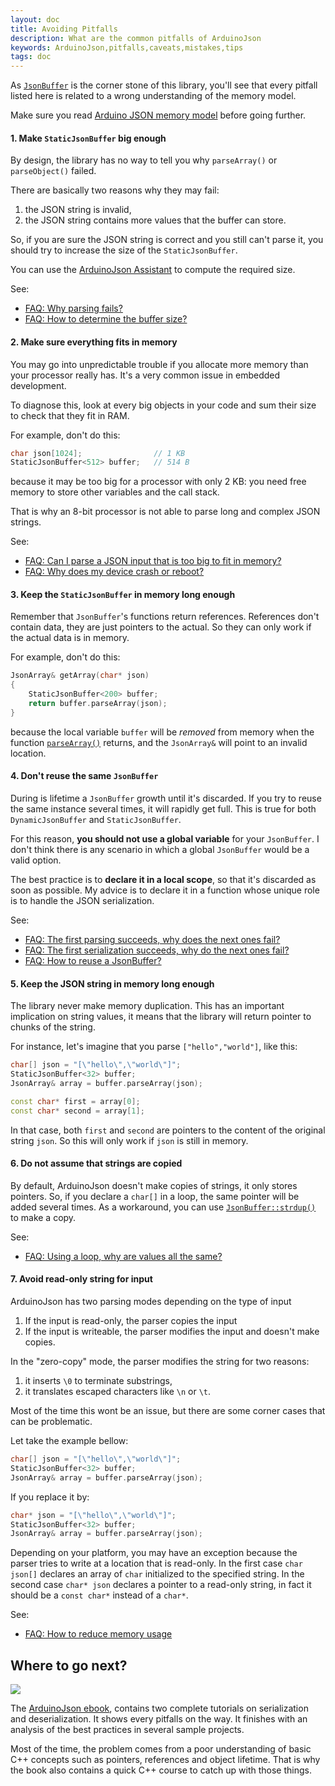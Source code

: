 ```yaml
---
layout: doc
title: Avoiding Pitfalls
description: What are the common pitfalls of ArduinoJson
keywords: ArduinoJson,pitfalls,caveats,mistakes,tips
tags: doc
---
```


As [`JsonBuffer`]({{site.baseurl}}/api/jsonbuffer/description/) is the corner stone of this library, you'll see that every pitfall listed here is related to a wrong understanding of the memory model.

Make sure you read [Arduino JSON memory model]({{site.baseurl}}/doc/memory/) before going further.

#### 1. Make `StaticJsonBuffer` big enough

By design, the library has no way to tell you why `parseArray()` or `parseObject()` failed.

There are basically two reasons why they may fail:

1. the JSON string is invalid,
2. the JSON string contains more values that the buffer can store.

So, if you are sure the JSON string is correct and you still can't parse it, you should try to increase the size of the `StaticJsonBuffer`.

You can use the [ArduinoJson Assistant]({{site.baseurl}}/assistant/) to compute the required size.

See:

* [FAQ: Why parsing fails?]({{site.baseurl}}/faq/why-parsing-fails/)
* [FAQ: How to determine the buffer size?]({{site.baseurl}}/faq/how-to-determine-the-buffer-size/)


#### 2. Make sure everything fits in memory

You may go into unpredictable trouble if you allocate more memory than your processor really has.
It's a very common issue in embedded development.

To diagnose this, look at every big objects in your code and sum their size to check that they fit in RAM.

For example, don't do this:

```c++
char json[1024];                // 1 KB
StaticJsonBuffer<512> buffer;   // 514 B
```

because it may be too big for a processor with only 2 KB: you need free memory to store other variables and the call stack.

That is why an 8-bit processor is not able to parse long and complex JSON strings.

See:

* [FAQ: Can I parse a JSON input that is too big to fit in memory?]({{site.baseurl}}/faq/can-i-parse-a-json-input-that-is-too-big-to-fit-in-memory/)
* [FAQ: Why does my device crash or reboot?]({{site.baseurl}}/faq/why-does-my-device-crash-or-reboot/)


#### 3. Keep the `StaticJsonBuffer` in memory long enough

Remember that `JsonBuffer`'s functions return references.
References don't contain data, they are just pointers to the actual.
So they can only work if the actual data is in memory.

For example, don't do this:

```c++
JsonArray& getArray(char* json)
{
    StaticJsonBuffer<200> buffer;
    return buffer.parseArray(json);
}
```

because the local variable `buffer` will be *removed* from memory when the function [`parseArray()`]({{site.baseurl}}/api/jsonbuffer/parsearray/) returns, and the `JsonArray&` will point to an invalid location.

#### 4. Don't reuse the same `JsonBuffer`

During is lifetime a `JsonBuffer` growth until it's discarded. If you try to reuse the same instance several times, it will rapidly get full. This is true for both `DynamicJsonBuffer` and `StaticJsonBuffer`.

For this reason, **you should not use a global variable** for your `JsonBuffer`. I don't think there is any scenario in which a global `JsonBuffer` would be a valid option.

The best practice is to **declare it in a local scope**, so that it's discarded as soon as possible. My advice is to declare it in a function whose unique role is to handle the JSON serialization.

See:

* [FAQ: The first parsing succeeds, why does the next ones fail?]({{site.baseurl}}/faq/the-first-parsing-succeeds-why-do-the-next-ones-fail)
* [FAQ: The first serialization succeeds, why do the next ones fail?]({{site.baseurl}}/faq/the-first-serialization-succeeds-why-do-the-next-ones-fail/)
* [FAQ: How to reuse a JsonBuffer?]({{site.baseurl}}/faq/how-to-reuse-a-jsonbuffer/)

#### 5. Keep the JSON string in memory long enough

The library never make memory duplication.
This has an important implication on string values, it means that the library will return pointer to chunks of the string.

For instance, let's imagine that you parse `["hello","world"]`, like this:

```c++
char[] json = "[\"hello\",\"world\"]";
StaticJsonBuffer<32> buffer;
JsonArray& array = buffer.parseArray(json);

const char* first = array[0];
const char* second = array[1];
```

In that case, both `first` and `second` are pointers to the content of the original string `json`.
So this will only work if `json` is still in memory.

#### 6. Do not assume that strings are copied

By default, ArduinoJson doesn't make copies of strings, it only stores pointers.
So, if you declare a `char[]` in a loop, the same pointer will be added several times.
As a workaround, you can use [`JsonBuffer::strdup()`]({{site.baseurl}}/api/jsonbuffer/strdup/) to make a copy.

See:

* [FAQ: Using a loop, why are values all the same?]({{site.baseurl}}/faq/using-a-loop-why-are-values-all-the-same/)

#### 7. Avoid read-only string for input

ArduinoJson has two parsing modes depending on the type of input

1. If the input is read-only, the parser copies the input
2. If the input is writeable, the parser modifies the input and doesn't make copies.

In the "zero-copy" mode, the parser modifies the string for two reasons:

1. it inserts `\0` to terminate substrings,
2. it translates escaped characters like `\n` or `\t`.

Most of the time this wont be an issue, but there are some corner cases that can be problematic.

Let take the example bellow:

```c++
char[] json = "[\"hello\",\"world\"]";
StaticJsonBuffer<32> buffer;
JsonArray& array = buffer.parseArray(json);
```

If you replace it by:

```c++
char* json = "[\"hello\",\"world\"]";
StaticJsonBuffer<32> buffer;
JsonArray& array = buffer.parseArray(json);
```

Depending on your platform, you may have an exception because the parser tries to write at a location that is read-only.
In the first case `char json[]` declares an array of `char` initialized to the specified string.
In the second case `char* json` declares a pointer to a read-only string, in fact it should be a `const char*` instead of a `char*`.

See:

* [FAQ: How to reduce memory usage]({{site.baseurl}}/faq/how-to-reduce-memory-usage/)


## Where to go next?

<a href="https://leanpub.com/arduinojson/"><img src="{{site.baseurl}}/images/cover200.png" class="float-right"></a>

The [ArduinoJson ebook](https://leanpub.com/arduinojson/), contains two complete tutorials on serialization and deserialization. It shows every pitfalls on the way. It finishes with an analysis of the best practices in several sample projects.

Most of the time, the problem comes from a poor understanding of basic C++ concepts such as pointers, references and object lifetime. That is why the book also contains a quick C++ course to catch up with those things.
